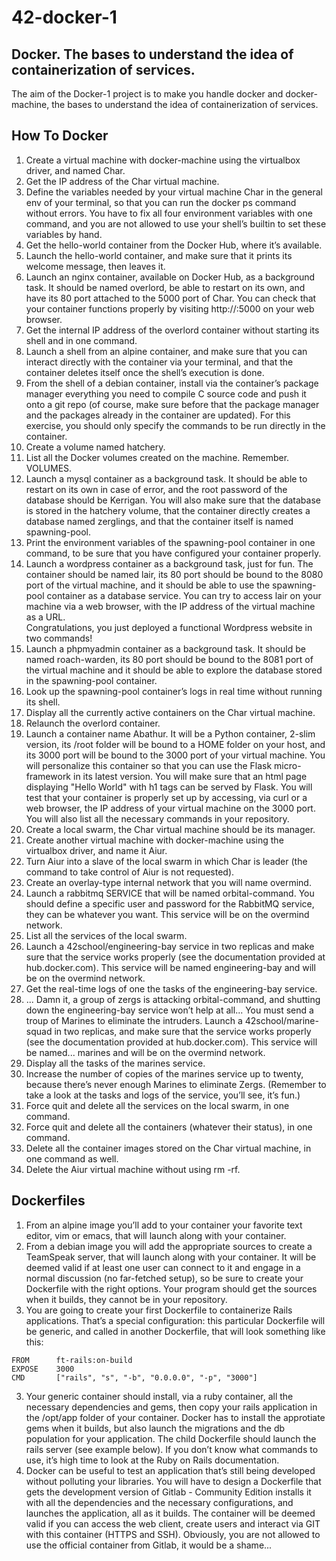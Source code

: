 # 42-docker-1
## Docker. The bases to understand the idea of containerization of services.

The aim of the Docker-1 project is to make you handle docker and docker-machine, the bases to understand the idea of containerization of services.

## How To Docker
1. Create a virtual machine with docker-machine using the virtualbox driver, and named Char. <br>
2. Get the IP address of the Char virtual machine. <br>
3. Define the variables needed by your virtual machine Char in the general env of your terminal, so that you can run the docker ps command without errors. You have to fix all four environment variables with one command, and you are not allowed to use your shell’s builtin to set these variables by hand. <br>
4. Get the hello-world container from the Docker Hub, where it’s available. <br>
5. Launch the hello-world container, and make sure that it prints its welcome message,
then leaves it. <br>
6. Launch an nginx container, available on Docker Hub, as a background task. It
should be named overlord, be able to restart on its own, and have its 80 port
attached to the 5000 port of Char. You can check that your container functions
properly by visiting
http://<ip-de-char>:5000 on your web browser. <br>
7. Get the internal IP address of the overlord container without starting its shell and
in one command. <br>
8. Launch a shell from an alpine container, and make sure that you can interact
directly with the container via your terminal, and that the container deletes itself
once the shell’s execution is done. <br>
9. From the shell of a debian container, install via the container’s package manager
everything you need to compile C source code and push it onto a git repo (of
course, make sure before that the package manager and the packages already in the
container are updated). For this exercise, you should only specify the commands
to be run directly in the container. <br>
10. Create a volume named hatchery. <br>
11. List all the Docker volumes created on the machine. Remember. VOLUMES. <br>
12. Launch a mysql container as a background task. It should be able to restart on its
own in case of error, and the root password of the database should be Kerrigan.
You will also make sure that the database is stored in the hatchery volume, that
the container directly creates a database named zerglings, and that the container
itself is named spawning-pool. <br>
13. Print the environment variables of the spawning-pool container in one command,
to be sure that you have configured your container properly. <br>
14. Launch a wordpress container as a background task, just for fun. The container
should be named lair, its 80 port should be bound to the 8080 port of the virtual
machine, and it should be able to use the spawning-pool container as a database
service. You can try to access lair on your machine via a web browser, with the
IP address of the virtual machine as a URL. <br>
Congratulations, you just deployed a functional Wordpress website in two commands!
15. Launch a phpmyadmin container as a background task. It should be named roach-warden,
its 80 port should be bound to the 8081 port of the virtual machine and it should
be able to explore the database stored in the spawning-pool container. <br>
16. Look up the spawning-pool container’s logs in real time without running its shell. <br>
17. Display all the currently active containers on the Char virtual machine. <br>
18. Relaunch the overlord container. <br>
19. Launch a container name Abathur. It will be a Python container, 2-slim version,
its /root folder will be bound to a HOME folder on your host, and its 3000 port
will be bound to the 3000 port of your virtual machine.
You will personalize this container so that you can use the Flask micro-framework
in its latest version. You will make sure that an html page displaying "Hello World"
with h1 tags can be served by Flask. You will test that your container is
properly set up by accessing, via curl or a web browser, the IP address of your
virtual machine on the 3000 port.
You will also list all the necessary commands in your repository. <br>
20. Create a local swarm, the Char virtual machine should be its manager. <br>
21. Create another virtual machine with docker-machine using the virtualbox driver,
and name it Aiur. <br>
22. Turn Aiur into a slave of the local swarm in which Char is leader (the command to
take control of Aiur is not requested). <br>
23. Create an overlay-type internal network that you will name overmind. <br>
24. Launch a rabbitmq SERVICE that will be named orbital-command. You should
define a specific user and password for the RabbitMQ service, they can be whatever
you want. This service will be on the overmind network. <br>
25. List all the services of the local swarm. <br>
26. Launch a 42school/engineering-bay service in two replicas and make sure that
the service works properly (see the documentation provided at hub.docker.com).
This service will be named engineering-bay and will be on the overmind network. <br>
27. Get the real-time logs of one the tasks of the engineering-bay service. <br>
28. ... Damn it, a group of zergs is attacking orbital-command, and shutting down
the engineering-bay service won’t help at all... You must send a troup of Marines
to eliminate the intruders. Launch a 42school/marine-squad in two replicas,
and make sure that the service works properly (see the documentation provided
at hub.docker.com). This service will be named... marines and will be on the
overmind network. <br>
29. Display all the tasks of the marines service. <br>
30. Increase the number of copies of the marines service up to twenty, because there’s
never enough Marines to eliminate Zergs. (Remember to take a look at the tasks
and logs of the service, you’ll see, it’s fun.) <br>
31. Force quit and delete all the services on the local swarm, in one command. <br>
32. Force quit and delete all the containers (whatever their status), in one command. <br>
33. Delete all the container images stored on the Char virtual machine, in one command
as well. <br>
34. Delete the Aiur virtual machine without using rm -rf. <br>

## Dockerfiles

1. From an alpine image you’ll add to your container your favorite text editor, vim or
emacs, that will launch along with your container. <br>
2. From a debian image you will add the appropriate sources to create a TeamSpeak
server, that will launch along with your container. It will be deemed valid if at least
one user can connect to it and engage in a normal discussion (no far-fetched setup), so
be sure to create your Dockerfile with the right options. Your program should get the
sources when it builds, they cannot be in your repository. <br>
3. You are going to create your first Dockerfile to containerize Rails applications. That’s
a special configuration: this particular Dockerfile will be generic, and called in another
Dockerfile, that will look something like this: <br>
```
FROM      ft-rails:on-build
EXPOSE    3000
CMD       ["rails", "s", "-b", "0.0.0.0", "-p", "3000"]
```
3. Your generic container should install, via a ruby container, all the necessary dependencies
and gems, then copy your rails application in the /opt/app folder of your
container. Docker has to install the approtiate gems when it builds, but also launch
the migrations and the db population for your application. The child Dockerfile should
launch the rails server (see example below). If you don’t know what commands to use,
it’s high time to look at the Ruby on Rails documentation. <br>
4. Docker can be useful to test an application that’s still being developed without polluting
your libraries. You will have to design a Dockerfile that gets the development
version of Gitlab - Community Edition installs it with all the dependencies and the necessary
configurations, and launches the application, all as it builds. The container will be
deemed valid if you can access the web client, create users and interact via GIT with this
container (HTTPS and SSH). Obviously, you are not allowed to use the official container
from Gitlab, it would be a shame... <br>
